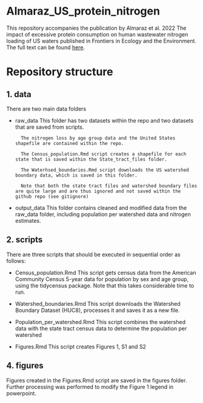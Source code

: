 # Almaraz_US_protein_nitrogen
This repository accompanies the publication by Almaraz et al. 2022 The impact of excessive protein consumption on human wastewater nitrogen loading of US waters published in Frontiers in Ecology and the Environment. The full text can be found [here](https://esajournals.onlinelibrary.wiley.com/doi/10.1002/fee.2531).

# Repository structure

## 1. data

There are two main data folders

- raw_data
        This folder has two datasets within the repo and two datasets that are saved from scripts.
        
        The nitrogen loss by age group data and the United States shapefile are contained within the repo.
        
        The Census_population.Rmd script creates a shapefile for each state that is saved within the State_tract_files folder.
        
        The Waterhsed_boundaries.Rmd script downloads the US watershed boundary data, which is saved in this folder.
        
        Note that both the state tract files and watershed boundary files are quite large and are thus ignored and not saved within the github repo (see gitignore)     
        
 - output_data
        This folder contains cleaned and modified data from the raw_data folder, including population per watershed data and nitrogen estimates.

## 2. scripts

There are three scripts that should be executed in sequential order as follows:
 - Census_population.Rmd
        This script gets census data from the American Community Census 5-year data for population by sex and age group, using the tidycensus package. Note that this takes considerable time to run.
        
 - Watershed_boundaries.Rmd
        This script downloads the Watershed Boundary Dataset (HUC8), processes it and saves it as a new file.
        
 - Population_per_watershed.Rmd
         This script combines the watershed data with the state tract census data to determine the population per watershed
         
 - Figures.Rmd
          This script creates Figures 1, S1 and S2

## 4. figures

Figures created in the Figures.Rmd script are saved in the figures folder. Further processing was performed to modify the Figure 1 legend in powerpoint.

